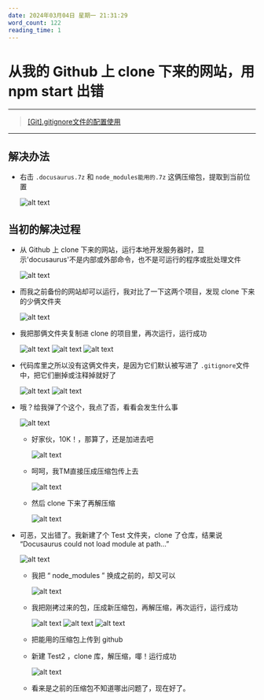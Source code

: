 ```yaml
---
date: 2024年03月04日 星期一 21:31:29
word_count: 122
reading_time: 1
---
```


# 从我的 Github 上 clone 下来的网站，用 npm start 出错

---

> [[Git].gitignore文件的配置使用](https://zhuanlan.zhihu.com/p/52885189)


---

## 解决办法

- 右击 ` .docusaurus.7z `  和 ` node_modules能用的.7z ` 这俩压缩包，提取到当前位置

   ![alt text](@site/static/img/GenerateSite/CloneError/CloneTest9.png)


## 当初的解决过程

- 从 Github 上 clone 下来的网站，运行本地开发服务器时，显示'docusaurus'不是内部或外部命令，也不是可运行的程序或批处理文件

   ![alt text](@site/static/img/GenerateSite/CloneError/Clone下来的不能用1.png)

- 而我之前备份的网站却可以运行，我对比了一下这两个项目，发现 clone 下来的少俩文件夹
  
   ![alt text](@site/static/img/GenerateSite/CloneError/Clone下来的不能用2.png)

- 我把那俩文件夹复制进 clone 的项目里，再次运行，运行成功

    ![alt text](@site/static/img/GenerateSite/CloneError/Clone下来的不能用4.png) 
    ![alt text](@site/static/img/GenerateSite/CloneError/Clone下来的不能用5.png)
    ![alt text](@site/static/img/GenerateSite/CloneError/Clone下来的不能用6.png)

- 代码库里之所以没有这俩文件夹，是因为它们默认被写进了 ` .gitignore `文件中，把它们删掉或注释掉就好了

   ![alt text](@site/static/img/GenerateSite/CloneError/Clone下来的不能用3.png)
   ![alt text](@site/static/img/GenerateSite/CloneError/Clone下来的不能用8.png)

- 哦？给我弹了个这个，我点了否，看看会发生什么事

   ![alt text](@site/static/img/GenerateSite/CloneError/Clone下来的不能用9.png)

   - 好家伙，10K！，那算了，还是加进去吧
      
      ![alt text](@site/static/img/GenerateSite/CloneError/Clone下来的不能用10.png)
   
   - 呵呵，我TM直接压成压缩包传上去
      
      ![alt text](@site/static/img/GenerateSite/CloneError/拍桌表情包.jpg)

   - 然后 clone 下来了再解压缩 

      ![alt text](@site/static/img/GenerateSite/CloneError/Clone下来的不能用13.png)

-  可恶，又出错了。我新建了个 Test 文件夹，clone 了仓库，结果说 “Docusaurus could not load module at path...”

      ![alt text](@site/static/img/GenerateSite/CloneError/CloneTest3.png)

   - 我把 “ node_modules ” 换成之前的，却又可以

      ![alt text](@site/static/img/GenerateSite/CloneError/CloneTest4.png)

   - 我把刚拷过来的包，压成新压缩包，再解压缩，再次运行，运行成功

      ![alt text](@site/static/img/GenerateSite/CloneError/CloneTest5.png)
      ![alt text](@site/static/img/GenerateSite/CloneError/CloneTest6.png)
      ![alt text](@site/static/img/GenerateSite/CloneError/CloneTest7.png)
   
   - 把能用的压缩包上传到 github
   - 新建 Test2 ，clone 库，解压缩，㖿！运行成功

      ![alt text](@site/static/img/GenerateSite/CloneError/CloneTest8.png)
      
   - 看来是之前的压缩包不知道哪出问题了，现在好了。